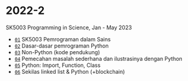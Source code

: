 # 2022-2
SK5003 Programming in Science, Jan - May 2023

+ [`01`](https://doi.org/10.5281/zenodo.7748568) SK5003 Pemrograman dalam Sains
+ [`02`](https://doi.org/10.5281/zenodo.7748370) Dasar-dasar pemrograman Python
+ [`03`](https://doi.org/10.5281/zenodo.7768763) Non-Python (kode pendukung)
+ [`04`](https://doi.org/10.5281/zenodo.7790482) Pemecahan masalah sederhana dan ilustrasinya dengan Python
+ [`05`](https://doi.org/10.5281/zenodo.7809396) Python: Import, Function, Class
+ [`06`](https://doi.org/10.5281/zenodo.7830727) Sekilas linked list & Python (+blockchain)
